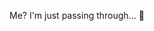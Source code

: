 Me? I'm just passing through... 🥃

<!---
pamram-github/pamram-github is a ✨ special ✨ repository because its `README.md` (this file) appears on your GitHub profile.
You can click the Preview link to take a look at your changes.
--->

